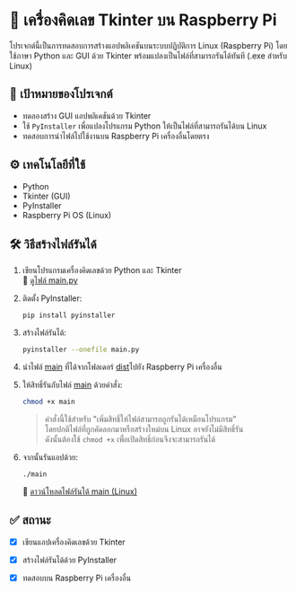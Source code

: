 # 🧮 เครื่องคิดเลข Tkinter บน Raspberry Pi

โปรเจกต์นี้เป็นการทดสอบการสร้างแอปพลิเคชันบนระบบปฏิบัติการ Linux (Raspberry Pi) โดยใช้ภาษา Python และ GUI ด้วย Tkinter พร้อมแปลงเป็นไฟล์ที่สามารถรันได้ทันที (.exe สำหรับ Linux)

## 🎯 เป้าหมายของโปรเจกต์

- ทดลองสร้าง GUI แอปพลิเคชันด้วย Tkinter
- ใช้ `PyInstaller` เพื่อแปลงโปรแกรม Python ให้เป็นไฟล์ที่สามารถรันได้บน Linux
- ทดสอบการนำไฟล์ไปใช้งานบน Raspberry Pi เครื่องอื่นโดยตรง

## ⚙️ เทคโนโลยีที่ใช้

- Python
- Tkinter (GUI)
- PyInstaller
- Raspberry Pi OS (Linux)

## 🛠 วิธีสร้างไฟล์รันได้

1. เขียนโปรแกรมเครื่องคิดเลขด้วย Python และ Tkinter  
   🔗 [ดูไฟล์ main.py](./main.py)

2. ติดตั้ง PyInstaller:
    ```bash
    pip install pyinstaller
    ```

3. สร้างไฟล์รันได้:
    ```bash
    pyinstaller --onefile main.py
    ```

4. นำไฟล์ [main](./dist/main) ที่ได้จากโฟลเดอร์ [dist](./dist)ไปยัง Raspberry Pi เครื่องอื่น

5. ให้สิทธิ์รันกับไฟล์  [main](./dist/main) ด้วยคำสั่ง:
    ```bash
    chmod +x main
    ```

   > คำสั่งนี้ใช้สำหรับ "เพิ่มสิทธิ์ให้ไฟล์สามารถถูกรันได้เหมือนโปรแกรม"  
   > โดยปกติไฟล์ที่ถูกคัดลอกมาหรือสร้างใหม่บน Linux อาจยังไม่มีสิทธิ์รัน  
   > ดังนั้นต้องใช้ `chmod +x` เพื่อเปิดสิทธิ์ก่อนจึงจะสามารถรันได้

6. จากนั้นรันแอปด้วย:
    ```bash
    ./main
    ```

   🔗 [ดาวน์โหลดไฟล์รันได้ main (Linux)](./dist/main)

## ✅ สถานะ

- [x] เขียนแอปเครื่องคิดเลขด้วย Tkinter
- [x] สร้างไฟล์รันได้ด้วย PyInstaller
- [x] ทดสอบบน Raspberry Pi เครื่องอื่น

